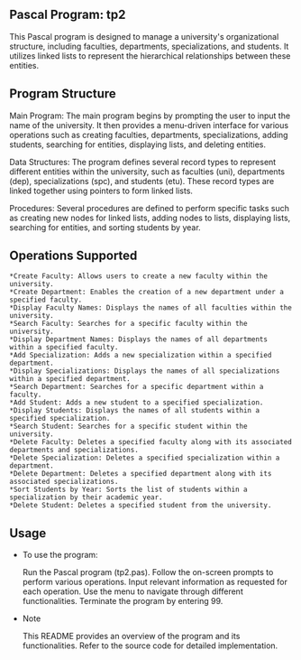 ## Pascal Program: tp2

This Pascal program is designed to manage a university's organizational structure, including faculties, departments, specializations, and students. It utilizes linked lists to represent the hierarchical relationships between these entities.
## Program Structure

Main Program: The main program begins by prompting the user to input the name of the university. It then provides a menu-driven interface for various operations such as creating faculties, departments, specializations, adding students, searching for entities, displaying lists, and deleting entities.

Data Structures: The program defines several record types to represent different entities within the university, such as faculties (uni), departments (dep), specializations (spc), and students (etu). These record types are linked together using pointers to form linked lists.

Procedures: Several procedures are defined to perform specific tasks such as creating new nodes for linked lists, adding nodes to lists, displaying lists, searching for entities, and sorting students by year.

## Operations Supported

    *Create Faculty: Allows users to create a new faculty within the university.
    *Create Department: Enables the creation of a new department under a specified faculty.
    *Display Faculty Names: Displays the names of all faculties within the university.
    *Search Faculty: Searches for a specific faculty within the university.
    *Display Department Names: Displays the names of all departments within a specified faculty.
    *Add Specialization: Adds a new specialization within a specified department.
    *Display Specializations: Displays the names of all specializations within a specified department.
    *Search Department: Searches for a specific department within a faculty.
    *Add Student: Adds a new student to a specified specialization.
    *Display Students: Displays the names of all students within a specified specialization.
    *Search Student: Searches for a specific student within the university.
    *Delete Faculty: Deletes a specified faculty along with its associated departments and specializations.
    *Delete Specialization: Deletes a specified specialization within a department.
    *Delete Department: Deletes a specified department along with its associated specializations.
    *Sort Students by Year: Sorts the list of students within a specialization by their academic year.
    *Delete Student: Deletes a specified student from the university.

## Usage

* To use the program:

    Run the Pascal program (tp2.pas).
    Follow the on-screen prompts to perform various operations.
    Input relevant information as requested for each operation.
    Use the menu to navigate through different functionalities.
    Terminate the program by entering 99.

* Note

    This README provides an overview of the program and its functionalities. Refer to the source code for detailed implementation.
